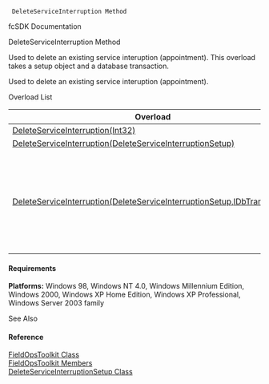 ﻿     DeleteServiceInterruption Method                                                   

fcSDK Documentation

DeleteServiceInterruption Method

Used to delete an existing service interuption (appointment). This overload takes a setup object and a database transaction.

Used to delete an existing service interuption (appointment).

Overload List

| Overload | Description |
| --- | --- |
| [DeleteServiceInterruption(Int32)](FChoice.Toolkits.Clarify~FChoice.Toolkits.Clarify.FieldOps.FieldOpsToolkit~DeleteServiceInterruption(Int32).md) |   |
| [DeleteServiceInterruption(DeleteServiceInterruptionSetup)](FChoice.Toolkits.Clarify~FChoice.Toolkits.Clarify.FieldOps.FieldOpsToolkit~DeleteServiceInterruption(DeleteServiceInterruptionSetup).md) |   |
| [DeleteServiceInterruption(DeleteServiceInterruptionSetup,IDbTransaction)](FChoice.Toolkits.Clarify~FChoice.Toolkits.Clarify.FieldOps.FieldOpsToolkit~DeleteServiceInterruption(DeleteServiceInterruptionSetup,IDbTransaction).md) | Used to delete an existing service interuption (appointment). This overload takes a setup object and a database transaction.   |

#### Requirements

**Platforms:** Windows 98, Windows NT 4.0, Windows Millennium Edition, Windows 2000, Windows XP Home Edition, Windows XP Professional, Windows Server 2003 family

See Also

#### Reference

[FieldOpsToolkit Class](FChoice.Toolkits.Clarify~FChoice.Toolkits.Clarify.FieldOps.FieldOpsToolkit.md)  
[FieldOpsToolkit Members](FChoice.Toolkits.Clarify~FChoice.Toolkits.Clarify.FieldOps.FieldOpsToolkit_members.md)  
[DeleteServiceInterruptionSetup Class](FChoice.Toolkits.Clarify~FChoice.Toolkits.Clarify.FieldOps.DeleteServiceInterruptionSetup.md)